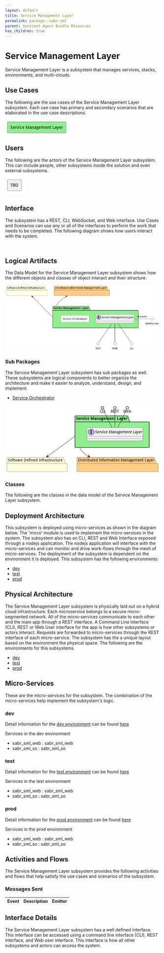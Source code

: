 ```yaml
---
layout: default
title: Service Management Layer
permalink: package--sabr-sml
parent: Sentient Agent Bundle Resources
has_children: true
---
```


# Service Management Layer

Service Management Layer is a subsystem that manages services, stacks, environments, and multi-clouds.



## Use Cases

The following are the use cases of the Service Management Layer subsystem. Each use case has primary and secondary scenarios
that are elaborated in the use case descriptions.



![UseCase Diagram](./usecases.png)

## Users

The following are the actors of the Service Management Layer subsystem. This can include people, other subsystems
inside the solution and even external subsystems.



![User Interaction](./userinteraction.png)

## Interface

The subsystem has a REST, CLI, WebSocket, and Web interface. Use Cases and Scenarios can use any or all
of the interfaces to perform the work that needs to be completed. The following  diagram shows how
users interact with the system.

![Scenario Mappings Diagram](./scenariomapping.png)



## Logical Artifacts

The Data Model for the  Service Management Layer subsystem shows how the different objects and classes of object interact
and their structure.

![Sub Package Diagram](./subpackage.png)

### Sub Packages

The Service Management Layer subsystem has sub packages as well. These subsystems are logical components to better
organize the architecture and make it easier to analyze, understand, design, and implement.

* [Service Orchestrator](package--sabr-sml-so)


![Logical Diagram](./logical.png)

### Classes

The following are the classes in the data model of the Service Management Layer subsystem.




## Deployment Architecture

This subsystem is deployed using micro-services as shown in the diagram below. The 'micro' module is
used to implement the micro-services in the system. The subsystem also has an CLI, REST and Web Interface
exposed through a nodejs application. The nodejs application will interface with the micro-services and
can monitor and drive work-flows through the mesh of micro-services. The deployment of the subsystem is
dependent on the environment it is deployed. This subsystem has the following environments:
* [dev](environment--sabr-sml-dev)
* [test](environment--sabr-sml-test)
* [prod](environment--sabr-sml-prod)



## Physical Architecture

The Service Management Layer subsystem is physically laid out on a hybrid cloud infrastructure. Each microservice belongs
to a secure micro-segmented network. All of the micro-services communicate to each other and the main app through a
REST interface. A Command Line Interface (CLI), REST or Web User interface for the app is how other subsystems or actors
interact. Requests are forwarded to micro-services through the REST interface of each micro-service. The subsystem has
the a unique layout based on the environment the physical space. The following are the environments for this
subsystems.
* [dev](environment--sabr-sml-dev)
* [test](environment--sabr-sml-test)
* [prod](environment--sabr-sml-prod)


## Micro-Services

These are the micro-services for the subsystem. The combination of the micro-services help implement
the subsystem's logic.


### dev

Detail information for the [dev environment](environment--sabr-sml-dev)
can be found [here](environment--sabr-sml-dev)

Services in the dev environment

* sabr_sml_web : sabr_sml_web
* sabr_sml_so : sabr_sml_so


### test

Detail information for the [test environment](environment--sabr-sml-test)
can be found [here](environment--sabr-sml-test)

Services in the test environment

* sabr_sml_web : sabr_sml_web
* sabr_sml_so : sabr_sml_so


### prod

Detail information for the [prod environment](environment--sabr-sml-prod)
can be found [here](environment--sabr-sml-prod)

Services in the prod environment

* sabr_sml_web : sabr_sml_web
* sabr_sml_so : sabr_sml_so


## Activities and Flows
The Service Management Layer subsystem provides the following activities and flows that help satisfy the use
cases and scenarios of the subsystem.




### Messages Sent

| Event | Description | Emitter |
|-------|-------------|---------|



## Interface Details
The Service Management Layer subsystem has a well defined interface. This interface can be accessed using a
command line interface (CLI), REST interface, and Web user interface. This interface is how all other
subsystems and actors can access the system.


